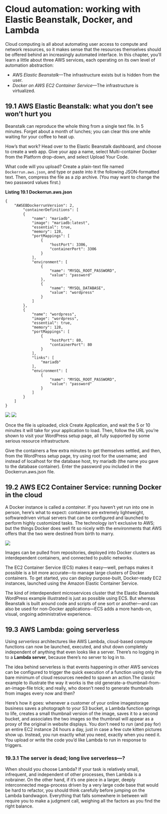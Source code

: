 # Cloud automation: working with Elastic Beanstalk, Docker, and Lambda
Cloud computing is all about automating user access to compute
and network resources, so it makes sense that the resources themselves should be offered behind an increasingly automated interface.
In this chapter, you’ll learn a little about three AWS services, each
operating on its own level of automation abstraction:
- AWS *Elastic Beanstalk*—The infrastructure exists but is hidden
from the user.
- *Docker on AWS EC2 Container Service*—The infrastructure is virtualized.


## 19.1 AWS Elastic Beanstalk: what you don’t see won’t hurt you
Beanstalk can reproduce the whole thing from a single text file. In 5
minutes. Forget about a month of lunches; you can clear this one while
waiting for your coffee to heat up.

How’s that work? Head over to the Elastic Beanstalk dashboard, and
choose to create a web app. Give your app a name, select Multi-container
Docker from the Platform drop-down, and select Upload Your Code.

What code will you upload? Create a plain-text file named `Dockerrun.aws.json`, and type or paste into it the following JSON-formatted text.
Then, compress the file as a zip archive. (You may want to change the
two password values first.)

**Listing 19.1 Dockerrun.aws.json**
```
{
    "AWSEBDockerrunVersion": 2,
        "containerDefinitions": [
        {
            "name": "mariadb",
            "image": "mariadb:latest",
            "essential": true,
            "memory": 128,
            "portMappings": [
                {
                    "hostPort": 3306,
                    "containerPort": 3306
                }
            ],
            "environment": [
                {
                    "name": "MYSQL_ROOT_PASSWORD",
                    "value": "password"
                },
                {
                    "name": "MYSQL_DATABASE",
                    "value": "wordpress"
                } 
            ]
        },
        {
            "name": "wordpress",
            "image": "wordpress",
            "essential": true,
            "memory": 128,
            "portMappings": [
                {
                    "hostPort": 80,
                    "containerPort": 80
                }
            ],
            "links": [
                "mariadb"
            ],
            "environment": [
                {
                    "name": "MYSQL_ROOT_PASSWORD",
                    "value": "password"
                } 
            ] 
        } 
    ] 
}
```
![](./imgs/beanstalk_create1.jpg)
![](./imgs/beanstalk_create2.jpg)

Once the file is uploaded, click Create Application, and wait the 5 or 10
minutes it will take for your application to load. Then, follow the URL
you’re shown to visit your WordPress setup page, all fully supported by
some serious resource infrastructure.

Give the containers a few extra minutes to get themselves settled,
and then, from the WordPress setup page, try using root for the username; and instead of localhost for the database host, try mariadb (the
name you gave to the database container). Enter the password you
included in the Dockerrun.aws.json file.

## 19.2 AWS EC2 Container Service: running Docker in the cloud
A Docker instance is called a *container*. If you haven’t yet run into one in person, here’s what to expect: containers are extremely lightweight, softwaredriven virtual servers that can be configured and launched to perform
highly customized tasks. The technology isn’t exclusive to AWS; but the
things Docker does well fit so nicely with the environments that AWS
offers that the two were destined from birth to marry.

![](./imgs/docker_cluster.jpg)

Images can be pulled from 
repositories, deployed into Docker 
clusters as interdependent containers, 
and connected to public networks.

The EC2 Container Service (ECS)
makes it easy—well, perhaps makes it possible is a bit more accurate—to
manage large clusters of Docker containers. To get started, you can
deploy purpose-built, Docker-ready EC2 instances, launched using the
Amazon Elastic Container Service.

The kind of interdependent microservices cluster that the Elastic
Beanstalk WordPress example illustrated is just as possible using ECS.
But whereas Beanstalk is built around code and scripts of one sort or
another—and can also be used for non-Docker applications—ECS adds
a more hands-on, visual, ongoing administrative experience.

## 19.3 AWS Lambda: going serverless
Using *serverless* architectures like
AWS Lambda, cloud-based compute functions can now be launched,
executed, and shut down completely independent of anything that
even looks like a server. There’s no logging in to a **Lambda server**,
because there’s no server to log in to.

The idea behind serverless is that events happening in other AWS
services can be configured to trigger the quick execution of a function
using only the bare minimum of cloud resources needed to spawn an
action.The classic example to illustrate the way it works is the old
generate-a-thumbnail-from-an-image-file trick; and really, who doesn’t
need to generate thumbnails from images every now and then?

Here’s how it goes: whenever a customer of your online imagestorage business saves a photograph to your S3 bucket, a Lambda function springs to life, creates a small thumbnail version of the image, saves it to a second bucket, and associates the two images so the thumbnail will appear as a proxy of the original in website displays. You don’t need to run (and pay for) an entire EC2 instance 24 hours a day, just in case a few cute kitten pictures show up. Instead, you run exactly what you
need, exactly when you need it. You upload or write the
code you’d like Lambda to run in response to triggers.

### 19.3.1 The server is dead; long live serverless—?
When should you choose Lambda? If your task is relatively small,
infrequent, and independent of other processes, then Lambda is a nobrainer. On the other hand, if it’s one piece in a larger, deeply interconnected mega-process driven by a very large code base that would be hard to refactor, you should think carefully before jumping on the Lambda bandwagon. Everything that falls somewhere in between will require you to make a judgment call, weighing all the factors as you find the right balance.
